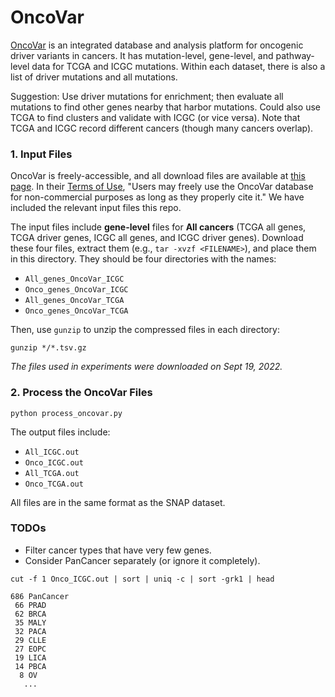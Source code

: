 # OncoVar

[OncoVar](https://oncovar.org/) is an integrated database and analysis platform for oncogenic driver variants in cancers.  It has mutation-level, gene-level, and pathway-level data for TCGA and ICGC mutations. Within each dataset, there is also a list of driver mutations and all mutations.  

Suggestion: Use driver mutations for enrichment; then evaluate all mutations to find other genes nearby that harbor mutations. Could also use TCGA to find clusters and validate with ICGC (or vice versa). Note that TCGA and ICGC record different cancers (though many cancers overlap).

### 1. Input Files

OncoVar is freely-accessible, and all download files are available at [this page](https://oncovar.org/welcome/download). In their [Terms of Use](https://oncovar.org/welcome/about), "Users may freely use the OncoVar database for non-commercial purposes as long as they properly cite it."  We have included the relevant input files this repo.

The input files include **gene-level** files for **All cancers** (TCGA all genes, TCGA driver genes, ICGC all genes, and ICGC driver genes). Download these four files, extract them (e.g., `tar -xvzf <FILENAME>`), and place them in this directory. They should be four directories with the names:

- `All_genes_OncoVar_ICGC`  
- `Onco_genes_OncoVar_ICGC`
- `All_genes_OncoVar_TCGA`  
- `Onco_genes_OncoVar_TCGA`

Then, use `gunzip` to unzip the compressed files in each directory:

```
gunzip */*.tsv.gz
```

_The files used in experiments were downloaded on Sept 19, 2022._

### 2. Process the OncoVar Files

```
python process_oncovar.py
```

The output files include:

- `All_ICGC.out`  
- `Onco_ICGC.out`  
- `All_TCGA.out`  
- `Onco_TCGA.out`  

All files are in the same format as the SNAP dataset.

### TODOs

- Filter cancer types that have very few genes.
- Consider PanCancer separately (or ignore it completely).

```
cut -f 1 Onco_ICGC.out | sort | uniq -c | sort -grk1 | head

686 PanCancer
 66 PRAD
 62 BRCA
 35 MALY
 32 PACA
 29 CLLE
 27 EOPC
 19 LICA
 14 PBCA
  8 OV
   ...
```
